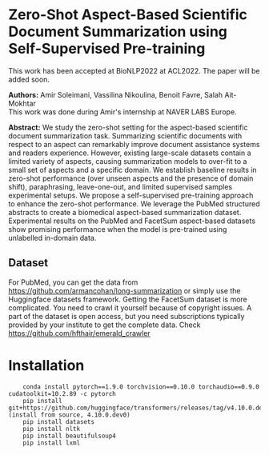 # Zero-Shot Aspect-Based Scientific Document Summarization using Self-Supervised Pre-training

This work has been accepted at BioNLP2022 at ACL2022. The paper will be added soon.

**Authors:** Amir Soleimani, Vassilina Nikoulina, Benoit Favre, Salah Ait-Mokhtar \
This work was done during Amir's internship at NAVER LABS Europe.

**Abstract:**
We study the zero-shot setting for the aspect-based scientific document summarization task. Summarizing scientific documents with respect to an aspect can remarkably improve document assistance systems and readers experience. However, existing large-scale datasets contain a limited variety of aspects, causing summarization models to over-fit to a small set of aspects and a specific domain. We establish baseline results in zero-shot performance (over unseen aspects and the presence of domain shift), paraphrasing, leave-one-out, and limited supervised samples experimental setups. We propose a self-supervised pre-training approach to enhance the zero-shot performance. We leverage the PubMed structured abstracts to create a biomedical aspect-based summarization dataset. Experimental results on the PubMed and FacetSum aspect-based datasets show promising performance when the model is pre-trained using unlabelled in-domain data.

## Dataset
For PubMed, you can get the data from https://github.com/armancohan/long-summarization or simply use the Huggingface datasets framework. Getting the FacetSum dataset is more complicated. You need to crawl it yourself because of copyright issues. A part of the dataset is open access, but you need subscriptions typically provided by your institute to get the complete data. Check https://github.com/hfthair/emerald_crawler


# Installation

        conda install pytorch==1.9.0 torchvision==0.10.0 torchaudio==0.9.0 cudatoolkit=10.2.89 -c pytorch
        pip install git+https://github.com/huggingface/transformers/releases/tag/v4.10.0.dev (install from source, 4.10.0.dev0)
        pip install datasets 
        pip install nltk
        pip install beautifulsoup4
        pip install lxml
        
        
